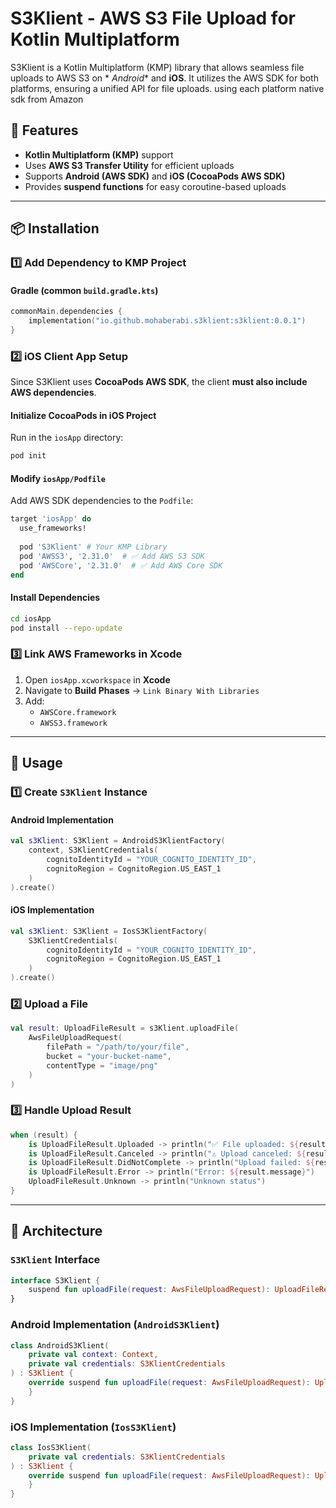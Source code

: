 # S3Klient - AWS S3 File Upload for Kotlin Multiplatform

S3Klient is a Kotlin Multiplatform (KMP) library that allows seamless file uploads to AWS S3 on *
*Android** and **iOS**. It utilizes the AWS SDK for both platforms, ensuring a unified API for file
uploads. using each platform native sdk from Amazon

## 🚀 Features

- **Kotlin Multiplatform (KMP)** support
- Uses **AWS S3 Transfer Utility** for efficient uploads
- Supports **Android (AWS SDK)** and **iOS (CocoaPods AWS SDK)**
- Provides **suspend functions** for easy coroutine-based uploads

---

## 📦 Installation

### **1️⃣ Add Dependency to KMP Project**

#### **Gradle (common `build.gradle.kts`)**

```kotlin
commonMain.dependencies {
    implementation("io.github.mohaberabi.s3klient:s3klient:0.0.1")
}
```

### **2️⃣ iOS Client App Setup**

Since S3Klient uses **CocoaPods AWS SDK**, the client **must also include AWS dependencies**.

#### **Initialize CocoaPods in iOS Project**

Run in the `iosApp` directory:

```sh
pod init
```

#### **Modify `iosApp/Podfile`**

Add AWS SDK dependencies to the `Podfile`:

```ruby
target 'iosApp' do
  use_frameworks!
  
  pod 'S3Klient' # Your KMP Library
  pod 'AWSS3', '2.31.0'  # ✅ Add AWS S3 SDK
  pod 'AWSCore', '2.31.0'  # ✅ Add AWS Core SDK
end
```

#### **Install Dependencies**

```sh
cd iosApp
pod install --repo-update
```

### **3️⃣ Link AWS Frameworks in Xcode**

1. Open `iosApp.xcworkspace` in **Xcode**
2. Navigate to **Build Phases** → `Link Binary With Libraries`
3. Add:
    - `AWSCore.framework`
    - `AWSS3.framework`

---

## 🚀 Usage

### **1️⃣ Create `S3Klient` Instance**

#### **Android Implementation**

```kotlin
val s3Klient: S3Klient = AndroidS3KlientFactory(
    context, S3KlientCredentials(
        cognitoIdentityId = "YOUR_COGNITO_IDENTITY_ID",
        cognitoRegion = CognitoRegion.US_EAST_1
    )
).create()
```

#### **iOS Implementation**

```kotlin
val s3Klient: S3Klient = IosS3KlientFactory(
    S3KlientCredentials(
        cognitoIdentityId = "YOUR_COGNITO_IDENTITY_ID",
        cognitoRegion = CognitoRegion.US_EAST_1
    )
).create()
```

### **2️⃣ Upload a File**

```kotlin
val result: UploadFileResult = s3Klient.uploadFile(
    AwsFileUploadRequest(
        filePath = "/path/to/your/file",
        bucket = "your-bucket-name",
        contentType = "image/png"
    )
)
```

### **3️⃣ Handle Upload Result**

```kotlin
when (result) {
    is UploadFileResult.Uploaded -> println("✅ File uploaded: ${result.path}")
    is UploadFileResult.Canceled -> println("⚠ Upload canceled: ${result.message}")
    is UploadFileResult.DidNotComplete -> println("Upload failed: ${result.message}")
    is UploadFileResult.Error -> println("Error: ${result.message}")
    UploadFileResult.Unknown -> println("Unknown status")
}
```

---

## 🎯 Architecture

### **`S3Klient` Interface**

```kotlin
interface S3Klient {
    suspend fun uploadFile(request: AwsFileUploadRequest): UploadFileResult
}
```

### **Android Implementation** (`AndroidS3Klient`)

```kotlin
class AndroidS3Klient(
    private val context: Context,
    private val credentials: S3KlientCredentials
) : S3Klient {
    override suspend fun uploadFile(request: AwsFileUploadRequest): UploadFileResult {
    }
}
```

### **iOS Implementation** (`IosS3Klient`)

```kotlin
class IosS3Klient(
    private val credentials: S3KlientCredentials
) : S3Klient {
    override suspend fun uploadFile(request: AwsFileUploadRequest): UploadFileResult {
    }
}
```


